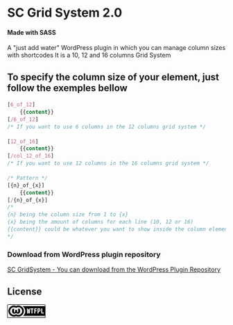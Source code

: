 # SC Grid System 2.0
#### Made with SASS 

A "just add water" WordPress plugin in which you can manage column sizes with shortcodes
It is a 10, 12 and 16 columns Grid System


## To specify the column size of your element, just follow the exemples bellow

```css
[6_of_12]
	{{content}}
[/6_of_12]
/* If you want to use 6 columns in the 12 columns grid system */

[12_of_16]
	{{content}}
[/col_12_of_16]
/* If you want to use 12 columns in the 16 columns grid system */

/* Pattern */
[{n}_of_{x}]
	{{content}}
[/{n}_of_{x}]
/*
{n} being the column size from 1 to {x}
{x} being the amount of columns for each line (10, 12 or 16)
{{content}} could be whatever you want to show inside the column element
*/
```

### Download from WordPress plugin repository
[SC GridSystem - You can download from the WordPress Plugin Repository](https://wordpress.org/plugins/sc-gridsystem/)


## License
[![WTFPL](wtfpl-badge.png "WTFPL")](https://github.com/zergiocosta/SC-GridSystem/blob/master/LICENSE)
